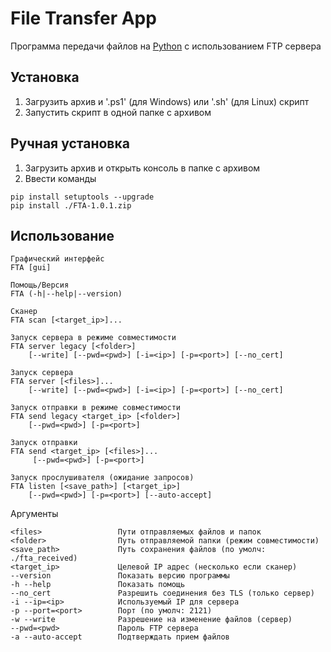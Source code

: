 # File Transfer App
Программа передачи файлов на [Python](https://www.python.org/downloads/)
с использованием FTP сервера
## Установка
1) Загрузить архив и '.ps1' (для Windows) или '.sh' (для Linux) скрипт
2) Запустить скрипт в одной папке с архивом

## Ручная установка
1) Загрузить архив и открыть консоль в папке с архивом
2) Ввести команды
```
pip install setuptools --upgrade
pip install ./FTA-1.0.1.zip
```

## Использование
```
Графический интерфейс
FTA [gui]

Помощь/Версия
FTA (-h|--help|--version)

Сканер
FTA scan [<target_ip>]...

Запуск сервера в режиме совместимости
FTA server legacy [<folder>]
    [--write] [--pwd=<pwd>] [-i=<ip>] [-p=<port>] [--no_cert]

Запуск сервера
FTA server [<files>]...
    [--write] [--pwd=<pwd>] [-i=<ip>] [-p=<port>] [--no_cert]

Запуск отправки в режиме совместимости
FTA send legacy <target_ip> [<folder>]
    [--pwd=<pwd>] [-p=<port>]

Запуск отправки
FTA send <target_ip> [<files>]...
     [--pwd=<pwd>] [-p=<port>]

Запуск прослушивателя (ожидание запросов)
FTA listen [<save_path>] [<target_ip>]
    [--pwd=<pwd>] [-p=<port>] [--auto-accept]
```
Аргументы
```
<files>                 Пути отправляемых файлов и папок
<folder>                Путь отправляемой папки (режим совместимости)
<save_path>             Путь сохранения файлов (по умолч: ./fta_received)
<target_ip>             Целевой IP адрес (несколько если сканер)
--version               Показать версию программы
-h --help               Показать помощь
--no_cert               Разрешить соединения без TLS (только сервер)
-i --ip=<ip>            Используемый IP для сервера
-p --port=<port>        Порт (по умолч: 2121)
-w --write              Разрешение на изменение файлов (сервер)
--pwd=<pwd>             Пароль FTP сервера
-a --auto-accept        Подтверждать прием файлов
```